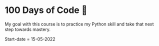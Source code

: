 # 100 Days of Code 🐍
My goal with this course is to practice my Python skill and take that next step towards mastery.

Start-date = 15-05-2022
